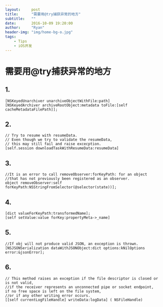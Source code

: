 ```yaml
---
layout:     post
title:      "需要用@try捕获异常的地方"
subtitle:   ""
date:       2016-10-09 19:20:00
author:     "Ryan"
header-img: "img/home-bg-o.jpg"
tags:
    - Tips
    - iOS开发
---
```


# 需要用@try捕获异常的地方

## 	1.

	[NSKeyedUnarchiver unarchiveObjectWithFile:path]
    [NSKeyedArchiver archiveRootObject:metadata toFile:[self cacheMetadataFilePath]];
      	
      	
##  2.

	// Try to resume with resumeData.
	// Even though we try to validate the resumeData, 
	// this may still fail and raise excecption.
	[self.session downloadTaskWithResumeData:resumeData]
	
	
##		3.

	//It is an error to call removeObserver:forKeyPath: for an object 
	//that has not previously been registered as an observer.
	object removeObserver:self forKeyPath:NSStringFromSelector(@selector(state))];
	
	
##		4.

	[dict valueForKeyPath:transformedName];
	[self setValue:value forKey:propertyMeta->_name]
		
  	 	
##		5.

	//If obj will not produce valid JSON, an exception is thrown.
	[NSJSONSerialization dataWithJSONObject:dict options:kNilOptions error:&jsonError];
	
 
##		6.

	// This method raises an exception if the file descriptor is closed or is not valid, 
	//if the receiver represents an unconnected pipe or socket endpoint, if no free space is left on the file system, 
	//or if any other writing error occurs.
	[[self currentLogFileHandle] writeData:logData] ( NSFileHandle)
	
	